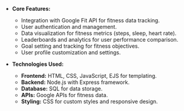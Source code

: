 - **Core Features:**
  - Integration with Google Fit API for fitness data tracking.
  - User authentication and management.
  - Data visualization for fitness metrics (steps, sleep, heart rate).
  - Leaderboards and analytics for user performance comparison.
  - Goal setting and tracking for fitness objectives.
  - User profile customization and settings.

- **Technologies Used:**
  - **Frontend:** HTML, CSS, JavaScript, EJS for templating.
  - **Backend:** Node.js with Express framework.
  - **Database:** SQL for data storage.
  - **APIs:** Google APIs for fitness data.
  - **Styling:** CSS for custom styles and responsive design.
